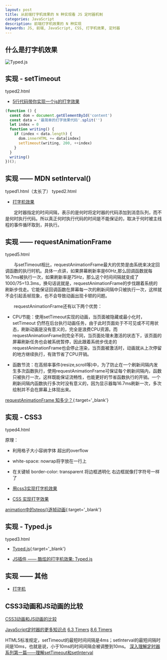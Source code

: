 ```yaml
---
layout: post
title: 从前端打字机效果的 N 种实现看 JS 定时器机制
categories: JavaScript
description: 前端打字机效果的 N 种实现
keywords: JS, 前端, JavaScript, CSS, 打字机效果, 定时器
---
```


## 什么是打字机效果

![Typed.js](https://upload-images.jianshu.io/upload_images/5318700-5d0964461b39ffdf.gif)

## 实现 - setTimeout

typed2.html
- [5行代码带你实现一个js的打字效果](https://zhuanlan.zhihu.com/p/94619915)

```js
(function () {
  const dom = document.getElementById('content')
  const data = '最简单的打字效果代码'.split('')
  let index = 0
  function writing() {
    if (index < data.length) {
      dom.innerHTML += data[index]
      setTimeout(writing, 200, ++index)
    }
  }
  writing()
})();
```

## 实现 —— MDN setInterval()

typed1.html（太长了）
typed2.html
- [打字机效果](https://developer.mozilla.org/zh-CN/docs/Web/API/Window/setInterval#%E4%BE%8B%EF%BC%93%EF%BC%9A%E6%89%93%E5%AD%97%E6%9C%BA%E6%95%88%E6%9E%9C)

&emsp;&emsp;定时器指定的时间间隔，表示的是何时将定时器的代码添加到消息队列，而不是何时执行代码。所以真正何时执行代码的时间是不能保证的，取决于何时被主线程的事件循环取到，并执行。

## 实现 —— requestAnimationFrame

typed5.html

&emsp;&emsp;与setTimeout相比，requestAnimationFrame最大的优势是由系统来决定回调函数的执行时机。具体一点讲，如果屏幕刷新率是60Hz,那么回调函数就每16.7ms被执行一次，如果刷新率是75Hz，那么这个时间间隔就变成了1000/75=13.3ms，换句话说就是，requestAnimationFrame的步伐跟着系统的刷新步伐走。它能保证回调函数在屏幕每一次的刷新间隔中只被执行一次，这样就不会引起丢帧现象，也不会导致动画出现卡顿的问题。

&emsp;&emsp;requestAnimationFrame还有以下两个优势：

- CPU节能：使用setTimeout实现的动画，当页面被隐藏或最小化时，setTimeout 仍然在后台执行动画任务，由于此时页面处于不可见或不可用状态，刷新动画是没有意义的，完全是浪费CPU资源。而requestAnimationFrame则完全不同，当页面处理未激活的状态下，该页面的屏幕刷新任务也会被系统暂停，因此跟着系统步伐走的requestAnimationFrame也会停止渲染，当页面被激活时，动画就从上次停留的地方继续执行，有效节省了CPU开销。

- 函数节流：在高频率事件(resize,scroll等)中，为了防止在一个刷新间隔内发生多次函数执行，使用requestAnimationFrame可保证每个刷新间隔内，函数只被执行一次，这样既能保证流畅性，也能更好的节省函数执行的开销。一个刷新间隔内函数执行多次时没有意义的，因为显示器每16.7ms刷新一次，多次绘制并不会在屏幕上体现出来。

[requestAnimationFrame 知多少？](https://www.cnblogs.com/onepixel/p/7078617.html){:target='_blank'}

## 实现 - CSS3
typed4.html

原理：
- 利用格子大小容纳字体 超出的overflow
- white-space: nowrap将字放在一行上
- 在关键帧 border-color: transparent 将边框透明化 右边框就像打字符号一样了

- [用css3实现打字机效果](https://blog.csdn.net/shenshuai00/article/details/108964144)
- [CSS 实现打字效果](https://www.cnblogs.com/xieyulin/p/7085766.html)

[animation中的steps()逐帧动画](https://www.cnblogs.com/BATAKK/p/5301819.html){:target='_blank'}

## 实现 - Typed.js

typed3.html
- [Typed.js](https://mattboldt.com/demos/typed-js/){:target='_blank'}

- [JS插件 —— 酷炫的打字机效果: Typed.js](https://www.jianshu.com/p/37ff22decc62)

## 实现 —— 其他

- [打字机](http://www.bootstrapmb.com/tag/daziji)

## CSS3动画和JS动画的比较

[CSS3动画和JS动画的比较](https://www.cnblogs.com/wancheng7/p/9984511.html)



[JavaScript定时器的更多知识点](http://caibaojian.com/more-javascript-timers.html)
[6.3 Timers](https://www.w3.org/TR/2011/WD-html5-20110525/timers.html)
[8.6 Timers](https://html.spec.whatwg.org/multipage/timers-and-user-prompts.html)

HTML5标准规定，setTimeout的最短时间间隔是4ms；setInterval的最短间隔时间是10ms，也就是说，小于10ms的时间间隔会被调整到10ms。
[深入理解定时器系列第一篇——理解setTimeout和setInterval](https://www.cnblogs.com/xiaohuochai/p/5773183.html)
